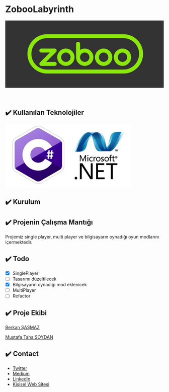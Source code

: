# ZobooLabyrinth
<p align="center" >
  <img src="Img/Zoboo.jpg">
</p>
<br>
 
## :heavy_check_mark: Kullanılan Teknolojiler

![CSHARP](Img/CSharp.jpeg)

## :heavy_check_mark: Kurulum

## :heavy_check_mark: Projenin Çalışma Mantığı
<p>Projemiz single player, multi player ve bilgisayarın oynadığı oyun modlarını içermektedir. </p>

## :heavy_check_mark: Todo <br>
- [x] SinglePlayer
- [ ] Tasarımı düzeltilecek
- [x] Bilgisayarın oynadığı mod eklenicek
- [ ] MultiPlayer
- [ ] Refactor
  
##  :heavy_check_mark: Proje Ekibi <br>

[Berkan ŞAŞMAZ](https://github.com/berkansasmaz)

[Mustafa Taha SOYDAN](https://github.com/Mtsoydan)

 ## :heavy_check_mark: Contact <br>
 - [Twitter](https://twitter.com/berkansasmazz)
 - [Medium](https://medium.com/@berkansasmaz)
 - [LinkedIn](https://www.linkedin.com/in/berkansasmaz/)
 - [Kişisel Web Sitesi](https://www.berkansasmaz.com)


